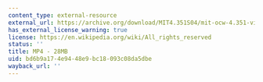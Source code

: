 ```yaml
---
content_type: external-resource
external_url: https://archive.org/download/MIT4.351S04/mit-ocw-4.351-villalobos-dancers-220k.mp4
has_external_license_warning: true
license: https://en.wikipedia.org/wiki/All_rights_reserved
status: ''
title: MP4 - 28MB
uid: bd6b9a17-4e94-48e9-bc18-093c08da5dbe
wayback_url: ''
---
```

